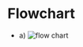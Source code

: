 # Flowchart
- a)
![flow chart](https://user-images.githubusercontent.com/94483005/143084446-348d576e-0e7d-4b58-95b2-1b9fdae280f3.jpg)

